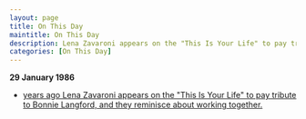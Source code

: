 ```yaml
---
layout: page
title: On This Day
maintitle: On This Day
description: Lena Zavaroni appears on the "This Is Your Life" to pay tribute to Bonnie Langford, and they reminisce about working together.
categories: [On This Day]
---
```


**29 January 1986**
* [<span id="age1"></span> years ago Lena Zavaroni appears on the "This Is Your Life" to pay tribute to Bonnie Langford, and they reminisce about working together.](/granada%20television/1986/01/29/this-is-your-life.html)

<!-- Script for calculating number of years ago -->
<script>
var dob = '19860129';
var year = Number(dob.substr(0, 4));
var month = Number(dob.substr(4, 2)) - 1;
var day = Number(dob.substr(6, 2));
var today = new Date();
var age1 = today.getFullYear() - year;
if (today.getMonth() < month || (today.getMonth() == month && today.getDate() < day)) {
  age1--;
}
document.getElementById("age1").innerHTML=age1;
</script>

